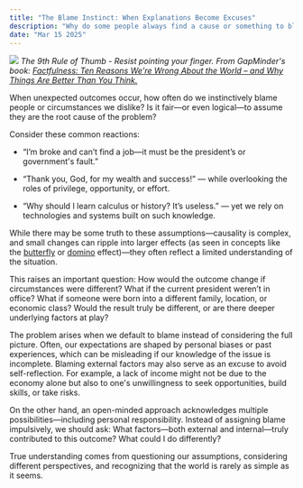 ```yaml
---
title: "The Blame Instinct: When Explanations Become Excuses"
description: "Why do some people always find a cause or something to blame?"
date: "Mar 15 2025"
---
```


![](https://s3.eu-west-1.amazonaws.com/static.gapminder.org/GapminderMedia/wp-uploads/20180311222943/blame.png)
_The 9th Rule of Thumb - Resist pointing your finger. From GapMinder's book: [Factfulness: Ten Reasons We're Wrong About the World – and Why Things Are Better Than You Think.](https://www.gapminder.org/factfulness/blame/)_

When unexpected outcomes occur, how often do we instinctively blame people or circumstances we dislike? Is it fair—or even logical—to assume they are the root cause of the problem?

Consider these common reactions:

- “I’m broke and can’t find a job—it must be the president’s or government's fault.”

- “Thank you, God, for my wealth and success!” — while overlooking the roles of privilege, opportunity, or effort.

- “Why should I learn calculus or history? It’s useless.” — yet we rely on technologies and systems built on such knowledge.


While there may be some truth to these assumptions—causality is complex, and small changes can ripple into larger effects (as seen in concepts like the [butterfly](https://en.wikipedia.org/wiki/Butterfly_effect) or [domino](https://en.wikipedia.org/wiki/Domino_effect) effect)—they often reflect a limited understanding of the situation.

This raises an important question: How would the outcome change if circumstances were different? What if the current president weren’t in office? What if someone were born into a different family, location, or economic class? Would the result truly be different, or are there deeper underlying factors at play?

The problem arises when we default to blame instead of considering the full picture. Often, our expectations are shaped by personal biases or past experiences, which can be misleading if our knowledge of the issue is incomplete. Blaming external factors may also serve as an excuse to avoid self-reflection. For example, a lack of income might not be due to the economy alone but also to one's unwillingness to seek opportunities, build skills, or take risks.

On the other hand, an open-minded approach acknowledges multiple possibilities—including personal responsibility. Instead of assigning blame impulsively, we should ask: What factors—both external and internal—truly contributed to this outcome? What could I do differently?

True understanding comes from questioning our assumptions, considering different perspectives, and recognizing that the world is rarely as simple as it seems.
